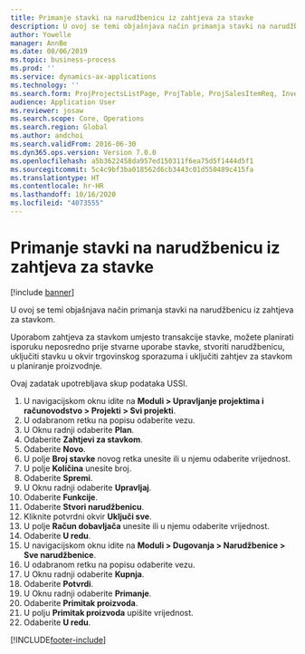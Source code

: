 ```yaml
---
title: Primanje stavki na narudžbenicu iz zahtjeva za stavke
description: U ovoj se temi objašnjava način primanja stavki na narudžbenicu iz zahtjeva za stavkom.
author: Yowelle
manager: AnnBe
ms.date: 08/06/2019
ms.topic: business-process
ms.prod: ''
ms.service: dynamics-ax-applications
ms.technology: ''
ms.search.form: ProjProjectsListPage, ProjTable, ProjSalesItemReq, InventItemIdLookupSimple, PurchCreateFromSalesOrder, VendAccountItemLookup, PurchTable, PurchEditLines
audience: Application User
ms.reviewer: josaw
ms.search.scope: Core, Operations
ms.search.region: Global
ms.author: andchoi
ms.search.validFrom: 2016-06-30
ms.dyn365.ops.version: Version 7.0.0
ms.openlocfilehash: a5b3622458da957ed150311f6ea75d5f1444d5f1
ms.sourcegitcommit: 5c4c9bf3ba018562d6cb3443c01d550489c415fa
ms.translationtype: HT
ms.contentlocale: hr-HR
ms.lasthandoff: 10/16/2020
ms.locfileid: "4073555"
---
```

# <a name="receive-items-on-purchase-order-from-item-requirement"></a>Primanje stavki na narudžbenicu iz zahtjeva za stavke

[!include [banner](../../includes/banner.md)]

U ovoj se temi objašnjava način primanja stavki na narudžbenicu iz zahtjeva za stavkom.

Uporabom zahtjeva za stavkom umjesto transakcije stavke, možete planirati isporuku neposredno prije stvarne uporabe stavke, stvoriti narudžbenicu, uključiti stavku u okvir trgovinskog sporazuma i uključiti zahtjev za stavkom u planiranje proizvodnje. 

Ovaj zadatak upotrebljava skup podataka USSI.

1. U navigacijskom oknu idite na **Moduli > Upravljanje projektima i računovodstvo > Projekti > Svi projekti**.
2. U odabranom retku na popisu odaberite vezu.
3. U Oknu radnji odaberite **Plan**.
4. Odaberite **Zahtjevi za stavkom**.
5. Odaberite **Novo**.
6. U polje **Broj stavke** novog retka unesite ili u njemu odaberite vrijednost.
7. U polje **Količina** unesite broj.
8. Odaberite **Spremi**.
9. U Oknu radnji odaberite **Upravljaj**.
10. Odaberite **Funkcije**.
11. Odaberite **Stvori narudžbenicu**.
12. Kliknite potvrdni okvir **Uključi sve**.
13. U polje **Račun dobavljača** unesite ili u njemu odaberite vrijednost.
14. Odaberite **U redu**.
15. U navigacijskom oknu idite na **Moduli > Dugovanja > Narudžbenice > Sve narudžbenice**.
16. U odabranom retku na popisu odaberite vezu.
17. U Oknu radnji odaberite **Kupnja**.
18. Odaberite **Potvrdi**.
19. U Oknu radnji odaberite **Primanje**.
20. Odaberite **Primitak proizvoda**.
21. U polju **Primitak proizvoda** upišite vrijednost.
22. Odaberite **U redu**.



[!INCLUDE[footer-include](../../includes/footer-banner.md)]